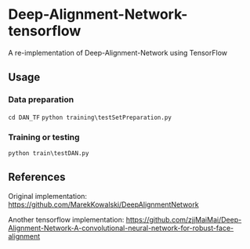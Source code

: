 # Deep-Alignment-Network-tensorflow
A re-implementation of Deep-Alignment-Network using TensorFlow

## Usage

### Data preparation

`cd DAN_TF`
`python training\testSetPreparation.py`

### Training or testing

`python train\testDAN.py`



## References

Original implementation: https://github.com/MarekKowalski/DeepAlignmentNetwork

Another tensorflow implementation: https://github.com/zjjMaiMai/Deep-Alignment-Network-A-convolutional-neural-network-for-robust-face-alignment
